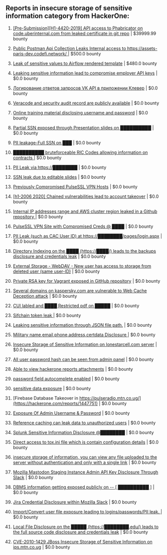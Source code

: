 ## Reports in insecure storage of sensitive information category from HackerOne:

1. [[Pre-Submission][H1-4420-2019] API access to Phabricator on code.uberinternal.com from leaked certificate in git repo](https://hackerone.com/reports/591813) | $39999.99 bounty

2. [Public Postman Api Collection Leaks Internal access to https://assets-paris-dev.codefi.network/ ](https://hackerone.com/reports/1523651) | $500.0 bounty

3. [Leak of sensitive values to Airflow rendered template](https://hackerone.com/reports/1773895) | $480.0 bounty

4. [Leaking sensitive information lead to compromise employer API keys](https://hackerone.com/reports/273630) | $0.0 bounty

5. [Логирование ответов запросов VK API в приложении Клевер](https://hackerone.com/reports/475177) | $0.0 bounty

6. [Veracode and security audit record are publicly available](https://hackerone.com/reports/669365) | $0.0 bounty

7. [Online training material disclosing username and password](https://hackerone.com/reports/672629) | $0.0 bounty

8. [Partial SSN exposed through Presentation slides on ██████████](https://hackerone.com/reports/665144) | $0.0 bounty

9. [PII leakage-Full SSN on ███](https://hackerone.com/reports/644358) | $0.0 bounty

10. [██████████ bruteforceable RIC Codes allowing information on contracts ](https://hackerone.com/reports/647409) | $0.0 bounty

11. [PII Leak via https://████████](https://hackerone.com/reports/808338) | $0.0 bounty

12. [SSN leak due to editable slides](https://hackerone.com/reports/693943) | $0.0 bounty

13. [Previously Compromised PulseSSL VPN Hosts](https://hackerone.com/reports/852713) | $0.0 bounty

14. [[h1-2006 2020]  Chained vulnerabilities lead to account takeover](https://hackerone.com/reports/895650) | $0.0 bounty

15. [Internal IP addresses range and AWS cluster region leaked in a Github repository ](https://hackerone.com/reports/877303) | $0.0 bounty

16. [PulseSSL VPN Site with Compromised Creds @ ████](https://hackerone.com/reports/854049) | $0.0 bounty

17. [PII Leak (such as CAC User ID) at https://████████/pages/login.aspx](https://hackerone.com/reports/900137) | $0.0 bounty

18. [Directory Indexing on the ████ (https://████/) leads to the backups disclosure and credentials leak](https://hackerone.com/reports/684838) | $0.0 bounty

19. [External Storage - WebDAV - New user has access to storage from deleted user (same user-ID)](https://hackerone.com/reports/549831) | $0.0 bounty

20. [Private RSA key for Vagrant exposed in GitHub repository](https://hackerone.com/reports/1183502) | $0.0 bounty

21. [Several domains on kaspersky.com are vulnerable to Web Cache Deception attack](https://hackerone.com/reports/1185028) | $0.0 bounty

22. [CUI labled and ████ Restricted pdf on █████](https://hackerone.com/reports/1243782) | $0.0 bounty

23. [Sifchain token leak ](https://hackerone.com/reports/1188938) | $0.0 bounty

24. [Leaking sensitive information through JSON  file path.](https://hackerone.com/reports/1211061) | $0.0 bounty

25. [Military  name,email,phone,address,certdata Disclosure ](https://hackerone.com/reports/1490133) | $0.0 bounty

26. [Insecure Storage of Sensitive Information on lonestarcell.com server](https://hackerone.com/reports/1482830) | $0.0 bounty

27. [All user password hash can be seen from admin panel](https://hackerone.com/reports/1489892) | $0.0 bounty

28. [Able to view hackerone reports attachments](https://hackerone.com/reports/979787) | $0.0 bounty

29. [password field autocomplete enabled](https://hackerone.com/reports/1023773) | $0.0 bounty

30. [sensitive data exposure](https://hackerone.com/reports/1716249) | $0.0 bounty

31. [Firebase Database Takeover in https://pulseradio.mtn.co.ug/](https://hackerone.com/reports/1447751) | $0.0 bounty

32. [Exposure Of Admin Username & Password](https://hackerone.com/reports/1703733) | $0.0 bounty

33. [Reference caching can leak data to unauthorized users](https://hackerone.com/reports/1767503) | $0.0 bounty

34. [Splunk Sensitive Information Disclosure @████████](https://hackerone.com/reports/1860905) | $0.0 bounty

35. [Direct access to tox.ini file which is contain configuration details](https://hackerone.com/reports/1824865) | $0.0 bounty

36. [insecure storage of information, you can view any file uploaded to the server without authentication and only with a single link](https://hackerone.com/reports/2007235) | $0.0 bounty

37. [Mozilla Mastodon Staging Instance Admin API Key Disclosure Through Slack](https://hackerone.com/reports/2137154) | $0.0 bounty

38. [DBMS information getting exposed publicly on -- [ ██████████ ]](https://hackerone.com/reports/2370578) | $0.0 bounty

39. [Jira Credential Disclosure within Mozilla Slack](https://hackerone.com/reports/2467999) | $0.0 bounty

40. [Import/Convert user file exposure leading to logins/passwords/PII leak. ](https://hackerone.com/reports/1096045) | $0.0 bounty

41. [Local File Disclosure on the █████ (https://████████.edu/) leads to the full source code disclosure and credentials leak](https://hackerone.com/reports/684836) | $0.0 bounty

42. [CVE-2010-1429 JBoss Insecure Storage of Sensitive Information on ips.mtn.co.ug](https://hackerone.com/reports/2375659) | $0.0 bounty

